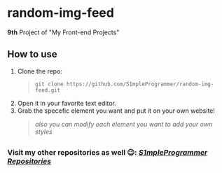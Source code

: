 # random-img-feed
**9th** Project of "My Front-end Projects"
## How to use
1. Clone the repo:
      > `git clone https://github.com/S1mpleProgrammer/random-img-feed.git`
2. Open it in your favorite text editor.
3. Grab the specefic element you want and put it on your own website!
      > *also you can modify each element you want to add your own styles*
##
### Visit my other repositories as well :wink:: *[S1mpleProgrammer Repositories](https://github.com/S1mpleProgrammer?tab=repositories)*
